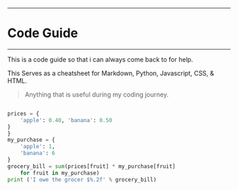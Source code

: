 ********
# Code Guide
*******

 <p>This is a code guide so that i can always come back to for help. </p>
 <p>This Serves as a cheatsheet for Markdown, Python, Javascript, CSS, & HTML.</p>

> Anything that is useful during my coding journey.

````python

prices = {
    'apple': 0.40, 'banana': 0.50
}
}
my_purchase = {
    'apple': 1,
    'banana': 6
}
grocery_bill = sum(prices[fruit] * my_purchase[fruit]
    for fruit in my_purchase)
print ('I owe the grocer $%.2f' % grocery_bill)
````
